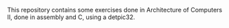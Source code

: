 This repository contains some exercises done in Architecture of Computers II, done in assembly and C, using a detpic32.
